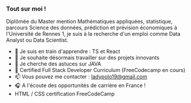 ### Tout sur moi !

Diplômée du Master mention Mathématiques appliquées, statistique, parcours Science des données, prédiction et prévision économiques à l'Université de Rennes 1, je suis à la recherche d'un emploi comme Data Analyst ou Data Scientist.

<!--
**ladypolo19/ladypolo19** is a ✨ _special_ ✨ repository because its `README.md` (this file) appears on your GitHub profile.

-->

- 🌱 Je suis en train d'apprendre : TS et React
- 👯 Je souhaite désormais travailler sur des projets innovants
- 🤔 Je cherche des astuces sur JAVA
- 🥳 Certified Full Stack Developer Curriculum (FreeCodecamp en cours)
- 📫 Vous pouvez me contacter : ladypolo19@gmail.com
- 🎧 A l'écoute des opportunités de carrière en France !
- HTML / CSS certification FreeCodeCamp


